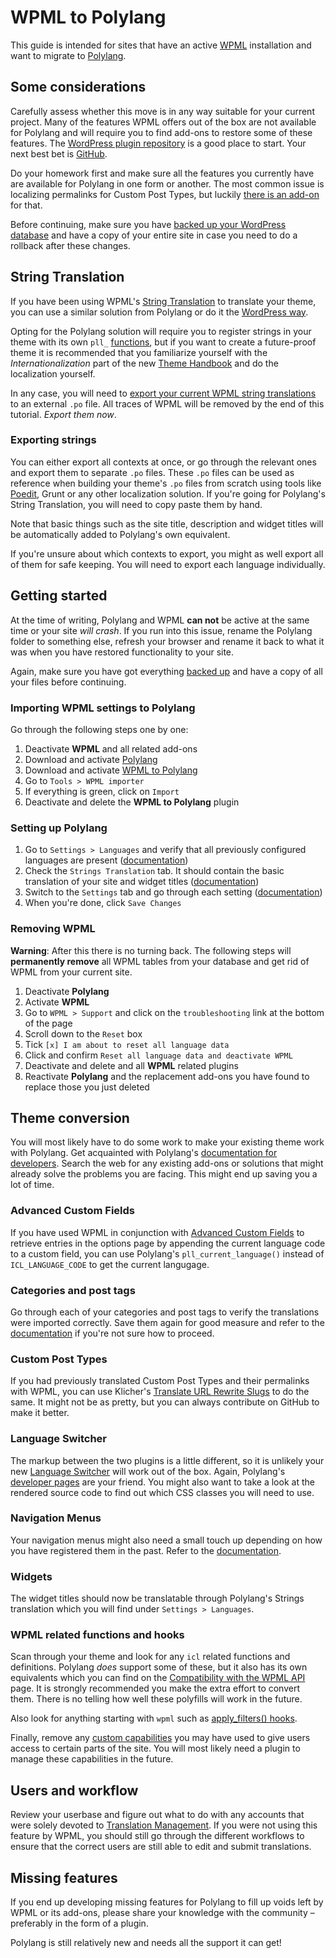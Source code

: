 WPML to Polylang
================
This guide is intended for sites that have an active [WPML][1] installation and want to migrate to [Polylang][2].

Some considerations
-------------------

Carefully assess whether this move is in any way suitable for your current project. Many of the features WPML offers out of the box are not available for Polylang and will require you to find add-ons to restore some of these features. The [WordPress plugin repository](https://wordpress.org/plugins/search.php?q=polylang) is a good place to start. Your next best bet is [GitHub](https://github.com/search?q=polylang).

Do your homework first and make sure all the features you currently have are available for Polylang in one form or another. The most common issue is localizing permalinks for Custom Post Types, but luckily [there is an add-on][5] for that.

Before continuing, make sure you have [backed up your WordPress database][3] and have a copy of your entire site in case you need to do a rollback after these changes.

String Translation
------------------
If you have been using WPML's [String Translation](https://wpml.org/documentation/getting-started-guide/string-translation/) to translate your theme, you can use a similar solution from Polylang or do it the [WordPress way](https://developer.wordpress.org/plugins/internationalization/localization/).

Opting for the Polylang solution will require you to register strings in your theme with its own `pll_` [functions](https://polylang.wordpress.com/documentation/documentation-for-developers/functions-reference/#pll_register_string), but if you want to create a future-proof theme it is recommended that you familiarize yourself with the _Internationalization_ part of the new [Theme Handbook](https://developer.wordpress.org/themes/functionality/internationalization/) and do the localization yourself.

In any case, you will need to [export your current WPML string translations](https://wpml.org/documentation/getting-started-guide/string-translation/) to an external `.po` file. All traces of WPML will be removed by the end of this tutorial. _Export them now_.

### Exporting strings

You can either export all contexts at once, or go through the relevant ones and export them to separate `.po` files. These `.po` files can be used as reference when building your theme's `.po` files from scratch using tools like [Poedit](http://poedit.net/), Grunt or any other localization solution. If you're going for Polylang's String Translation, you will need to copy paste them by hand.

Note that basic things such as the site title, description and widget titles will be automatically added to Polylang's own equivalent.

If you're unsure about which contexts to export, you might as well export all of them for safe keeping. You will need to export each language individually.

Getting started
---------------
At the time of writing, Polylang and WPML **can not** be active at the same time or your site _will crash_. If you run into this issue, rename the Polylang folder to something else, refresh your browser and rename it back to what it was when you have restored functionality to your site.

Again, make sure you have got everything [backed up][3] and have a copy of all your files before continuing.

### Importing WPML settings to Polylang
Go through the following steps one by one:

1. Deactivate **WPML** and all related add-ons
2. Download and activate [Polylang][2]
3. Download and activate [WPML to Polylang](https://wordpress.org/plugins/wpml-to-polylang/)
4. Go to `Tools > WPML importer`
5. If everything is green, click on `Import`
6. Deactivate and delete the **WPML to Polylang** plugin

### Setting up Polylang
1. Go to `Settings > Languages` and verify that all previously configured languages are present ([documentation](https://polylang.wordpress.com/documentation/setting-up-a-wordpress-multilingual-site-with-polylang/creating-the-languages/))
2. Check the `Strings Translation` tab. It should contain the basic translation of your site and widget titles ([documentation](https://polylang.wordpress.com/documentation/setting-up-a-wordpress-multilingual-site-with-polylang/strings-translation/))
3. Switch to the `Settings` tab and go through each setting ([documentation](https://polylang.wordpress.com/documentation/setting-up-a-wordpress-multilingual-site-with-polylang/settings/))
4. When you're done, click `Save Changes`

### Removing WPML
**Warning**: After this there is no turning back. The following steps will **permanently remove** all WPML tables from your database and get rid of WPML from your current site.

1. Deactivate **Polylang**
2. Activate **WPML**
3. Go to `WPML > Support` and click on the `troubleshooting` link at the bottom of the page
4. Scroll down to the `Reset` box
5. Tick `[x] I am about to reset all language data`
6. Click and confirm `Reset all language data and deactivate WPML`
7. Deactivate and delete and all **WPML** related plugins
8. Reactivate **Polylang** and the replacement add-ons you have found to replace those you just deleted

Theme conversion
----------------
You will most likely have to do some work to make your existing theme work with Polylang. Get acquainted with Polylang's [documentation for developers][6]. Search the web for any existing add-ons or solutions that might already solve the problems you are facing. This might end up saving you a lot of time.

### Advanced Custom Fields
If you have used WPML in conjunction with [Advanced Custom Fields](http://www.advancedcustomfields.com/) to retrieve entries in the options page by appending the current language code to a custom field, you can use Polylang's `pll_current_language()` instead of `ICL_LANGUAGE_CODE` to get the current langugage.

### Categories and post tags
Go through each of your categories and post tags to verify the translations were imported correctly. Save them again for good measure and refer to the [documentation](https://polylang.wordpress.com/documentation/setting-up-a-wordpress-multilingual-site-with-polylang/translating-categories-or-post-tags/) if you're not sure how to proceed.

### Custom Post Types
If you had previously translated Custom Post Types and their permalinks with WPML, you can use Klicher's [Translate URL Rewrite Slugs][5] to do the same. It might not be as pretty, but you can always contribute on GitHub to make it better.

### Language Switcher
The markup between the two plugins is a little different, so it is unlikely your new [Language Switcher](https://polylang.wordpress.com/documentation/documentation-for-developers/functions-reference/#pll_the_languages) will work out of the box. Again, Polylang's [developer pages][6] are your friend. You might also want to take a look at the rendered source code to find out which CSS classes you will need to use.

### Navigation Menus
Your navigation menus might also need a small touch up depending on how you have registered them in the past. Refer to the [documentation](https://polylang.wordpress.com/documentation/setting-up-a-wordpress-multilingual-site-with-polylang/navigations-menus/).

### Widgets
The widget titles should now be translatable through Polylang's Strings translation which you will find under `Settings > Languages`.

### WPML related functions and hooks
Scan through your theme and look for any `icl` related functions and definitions. Polylang _does_ support some of these, but it also has its own equivalents which you can find on the [Compatibility with the WPML API](https://polylang.wordpress.com/documentation/documentation-for-developers/compatibility-with-the-wpml-api/) page. It is strongly recommended you make the extra effort to convert them. There is no telling how well these polyfills will work in the future.

Also look for anything starting with `wpml` such as [apply_filters() hooks](https://wpml.org/documentation/support/wpml-coding-api/wpml-hooks-reference/).

Finally, remove any [custom capabilities](https://wpml.org/documentation/support/wpml-admin-capabilities/) you may have used to give users access to certain parts of the site. You will most likely need a plugin to manage these capabilities in the future.

Users and workflow
------------------
Review your userbase and figure out what to do with any accounts that were solely devoted to [Translation Management](https://wpml.org/documentation/translating-your-contents/using-the-translation-editor/). If you were not using this feature by WPML, you should still go through the different workflows to ensure that the correct users are still able to edit and submit translations.

Missing features
----------------
If you end up developing missing features for Polylang to fill up voids left by WPML or its add-ons, please share your knowledge with the community – preferably in the form of a plugin.

Polylang is still relatively new and needs all the support it can get!

[1]: https://wpml.org "WPML"
[2]: https://wordpress.org/plugins/polylang/ "Download Polylang"
[3]: https://codex.wordpress.org/WordPress_Backups "How to backup the WordPress database"
[4]: https://polylang.wordpress.com/documentation/documentation-for-developers/compatibility-with-the-wpml-api/ "Compatibility with the WPML API"
[5]: https://github.com/KLicheR/wp-polylang-translate-rewrite-slugs "Polylang - Translate URL Rewrite Slugs"
[6]: https://polylang.wordpress.com/documentation/documentation-for-developers/ "Documentation for developers"
[7]: https://polylang.wordpress.com/documentation/documentation-for-developers/functions-reference/#pll_the_languages "Polylang - Language switcher"
